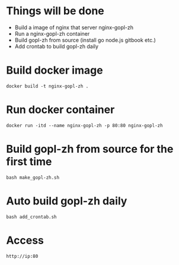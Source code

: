 # Things will be done
- Build a image of nginx that server nginx-gopl-zh
- Run a nginx-gopl-zh container
- Build gopl-zh from source (install go node.js gitbook etc.)
- Add crontab to build gopl-zh daily

# Build docker image
```
docker build -t nginx-gopl-zh .
```

# Run docker container
```
docker run -itd --name nginx-gopl-zh -p 80:80 nginx-gopl-zh
```

# Build gopl-zh from source for the first time
```
bash make_gopl-zh.sh
```

# Auto build gopl-zh daily
```
bash add_crontab.sh
```
# Access
```
http://ip:80

```



